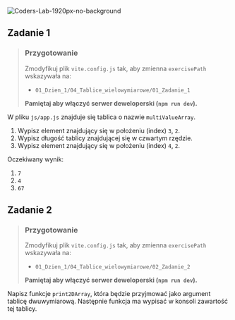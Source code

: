 ![Coders-Lab-1920px-no-background](https://user-images.githubusercontent.com/30623667/104709394-2cabee80-571f-11eb-9518-ea6a794e558e.png)


## Zadanie 1

> ### Przygotowanie
>
> Zmodyfikuj plik `vite.config.js` tak, aby zmienna `exercisePath` wskazywała na:
>
> - `01_Dzien_1/04_Tablice_wielowymiarowe/01_Zadanie_1`
>
> **Pamiętaj aby włączyć serwer deweloperski (`npm run dev`).**

W pliku `js/app.js` znajduje się tablica o nazwie `multiValueArray`.

1. Wypisz element znajdujący się w położeniu (index) `3`, `2`.
1. Wypisz długość tablicy znajdującej się w czwartym rzędzie.
1. Wypisz element znajdujący się w położeniu (index) `4`, `2`.

Oczekiwany wynik:

1. `7`
1. `4`
1. `67`


## Zadanie 2

> ### Przygotowanie
>
> Zmodyfikuj plik `vite.config.js` tak, aby zmienna `exercisePath` wskazywała na:
>
> - `01_Dzien_1/04_Tablice_wielowymiarowe/02_Zadanie_2`
>
> **Pamiętaj aby włączyć serwer deweloperski (`npm run dev`).**

Napisz funkcje `print2DArray`, która będzie przyjmować jako argument tablicę dwuwymiarową. Następnie funkcja ma wypisać w konsoli zawartość tej tablicy.
